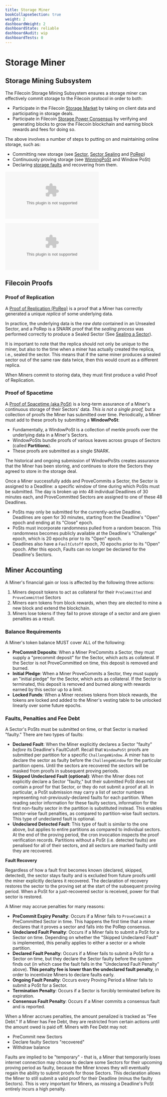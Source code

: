 ```yaml
---
title: Storage Miner
bookCollapseSection: true
weight: 2
dashboardWeight: 2
dashboardState: reliable
dashboardAudit: wip
dashboardTests: 0
---
```


# Storage Miner

## Storage Mining Subsystem

The Filecoin Storage Mining Subsystem ensures a storage miner can effectively commit storage to the Filecoin protocol in order to both:

- Participate in the Filecoin [Storage Market](storage_market) by taking on client data and participating in storage deals.
- Participate in Filecoin [Storage Power Consensus](storage_power_consensus) by verifying and generating blocks to grow the Filecoin blockchain and earning block rewards and fees for doing so.

The above involves a number of steps to putting on and maintaining online storage, such as:

- Committing new storage (see [Sector](sector), [Sector Sealing](sector#sealing) and [PoRep](sdr))
- Continuously proving storage (see [WinningPoSt](expected_consensus#winning-a-block) and Window PoSt)
- Declaring [storage faults](sector#sector-faults) and recovering from them.


![Sector State Machine](diagrams/sector_state_machine.dot)

![Sector State Machine Legend](diagrams/sector_state_machine_legend.dot)

## Filecoin Proofs

### Proof of Replication

A [Proof of Replication (PoRep)](sdr) is a proof that a Miner has correctly generated a unique _replica_ of some underlying data.

In practice, the underlying data is the _raw data_ contained in an Unsealed Sector, and a PoRep is a SNARK proof that the _sealing process_ was performed correctly to produce a Sealed Sector (See [Sealing a Sector](#Sealing-a-Sector)).

It is important to note that the replica should not only be unique to the miner, but also to the time when a miner has actually created the replica, i.e., sealed the sector. This means that if the same miner produces a sealed sector out of the same raw data twice, then this would count as a different replica.

When Miners commit to storing data, they must first produce a valid Proof of Replication.

### Proof of Spacetime

A [Proof of Spacetime (aka PoSt)](post) is a long-term assurance of a Miner's continuous storage of their Sectors' data. _This is not a single proof,_ but a collection of proofs the Miner has submitted over time. Periodically, a Miner must add to these proofs by submitting a **WindowPoSt**:
* Fundamentally, a WindowPoSt is a collection of merkle proofs over the underlying data in a Miner's Sectors.
* WindowPoSts bundle proofs of various leaves across groups of Sectors (called **Partitions**).
* These proofs are submitted as a single SNARK.

The historical and ongoing submission of WindowPoSts creates assurance that the Miner has been storing, and continues to store the Sectors they agreed to store in the storage deal.

Once a Miner successfully adds and ProveCommits a Sector, the Sector is assigned to a Deadline: a specific window of time during which PoSts must be submitted. The day is broken up into 48 individual Deadlines of 30 minutes each, and ProveCommitted Sectors are assigned to one of these 48 Deadlines.
* PoSts may only be submitted for the currently-active Deadline. Deadlines are open for 30 minutes, starting from the Deadline's "Open" epoch and ending at its "Close" epoch.
* PoSts must incorporate randomness pulled from a random beacon. This randomness becomes publicly available at the Deadline's "Challenge" epoch, which is 20 epochs prior to its "Open" epoch.
* Deadlines also have a `FaultCutoff` epoch, 70 epochs prior to its "Open" epoch. After this epoch, Faults can no longer be declared for the Deadline's Sectors.

## Miner Accounting

A Miner's financial gain or loss is affected by the following three actions:
1. Miners deposit tokens to act as collateral for their `PreCommitted` and `ProveCommitted` Sectors
2. Miners earn tokens from block rewards, when they are elected to mine a new block and extend the blockchain.
3. Miners lose tokens if they fail to prove storage of a sector and are given penalties as a result.

### Balance Requirements

A Miner's token balance MUST cover ALL of the following:
* **PreCommit Deposits**: When a Miner PreCommits a Sector, they must supply a "precommit deposit" for the Sector, which acts as collateral. If the Sector is not ProveCommitted on time, this deposit is removed and burned.
* **Initial Pledge**: When a Miner ProveCommits a Sector, they must supply an "initial pledge" for the Sector, which acts as collateral. If the Sector is terminated, this deposit is removed and burned along with rewards earned by this sector up to a limit.
* **Locked Funds**: When a Miner receives tokens from block rewards, the tokens are locked and added to the Miner's vesting table to be unlocked linearly over some future epochs.

### Faults, Penalties and Fee Debt

A Sector's PoSts must be submitted on time, or that Sector is marked "faulty." There are two types of faults:
* **Declared Fault**: When the Miner explicitly declares a Sector "faulty" _before_ its Deadline's FaultCutoff. Recall that `WindowPoSt` proofs are submitted per partition for a specific `ChallengeWindow`. A miner has to declare the sector as faulty before the `ChallengeWindow` for the particular partition opens. Until the sectors are recovered the sectors will be masked from proofs in subsequent proving periods. 
* **Skipped Undeclared Fault (optional)**: When the Miner does not explicitly declare a Sector "faulty," but their submitted PoSt does not contain a proof for that Sector, or they do not submit a proof at all. In particular, a PoSt submission may carry a list of sector numbers representing not-previously-declared faults for each partition. When reading sector information for these faulty sectors, information for the first non-faulty sector in the partition is substituted instead. This enables sector-wise fault penalties, as compared to partition-wise fault sectors. This type of undeclared fault is optional.
* **Undeclared Detected Fault**: This type of fault is similar to the one above, but applies to entire partitions as compared to individual sectors. At the end of the proving period, the cron invocation inspects the proof verification records. Partitions without a PoSt (i.e. detected faults) are penalised for all of their sectors, and all sectors are marked faulty until they are recovered.

**Fault Recovery**

Regardless of how a fault first becomes known (declared, skipped, detected), the sector stays faulty and is excluded from future proofs until the miner explicitly declares it recovered. The declaration of recovery restores the sector to the proving set at the start of the subsequent proving period. When a PoSt for a just-recovered sector is received, power for that sector is restored.

A Miner may accrue penalties for many reasons:
* **PreCommit Expiry Penalty**: Occurs if a Miner fails to `ProveCommit` a PreCommitted Sector in time. This happens the first time that a miner declares that it proves a sector and falls into the PoRep consensus.
* **Undeclared Fault Penalty**: Occurs if a Miner fails to submit a PoSt for a Sector on time. Depending on whether the "Skipped Undeclared Fault" is implemented, this penalty applies to either a sector or a whole partition.
* **Declared Fault Penalty**: Occurs if a Miner fails to submit a PoSt for a Sector on time, but they declare the Sector faulty before the system finds out (in which case the fault falls in the "Undeclared Fault Penalty" above). **This penalty fee is lower than the undeclared fault penalty**, in order to incentivize Miners to declare faults early.
* **Ongoing Fault Penalty**: Occurs every Proving Period a Miner fails to submit a PoSt for a Sector.
* **Termination Penalty**: Occurs if a Sector is forcibly terminated before its expiration.
* **Consensus Fault Penalty**: Occurs if a Miner commits a consensus fault and is reported.

When a Miner accrues penalties, the amount penalized is tracked as "Fee Debt." If a Miner has Fee Debt, they are restricted from certain actions until the amount owed is paid off. Miners with Fee Debt may not:
* PreCommit new Sectors
* Declare faulty Sectors "recovered"
* Withdraw balance

Faults are implied to be "temporary" - that is, a Miner that temporarily loses internet connection may choose to declare some Sectors for their upcoming proving period as faulty, because the Miner knows they will eventually regain the ability to submit proofs for those Sectors. This declaration allows the Miner to still submit a valid proof for their Deadline (minus the faulty Sectors). This is very important for Miners, as missing a Deadline's PoSt entirely incurs a high penalty.
